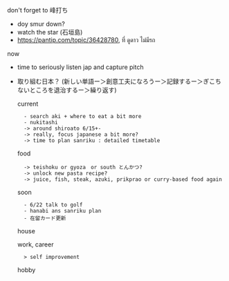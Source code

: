don't forget to 峰打ち
- doy smur down?
- watch the star (石垣島)
- https://pantip.com/topic/36428780, ที่ ดูดาว ไม่มีรถ

now
- time to seriously listen jap and capture pitch 
- 取り組む日本？ (新しい単語ー＞創意工夫になろうー＞記録するー＞ぎこちないところを退治するー＞繰り返す)

	current

		- search aki + where to eat a bit more
		- nukitashi
		-> around shiroato 6/15+-
		-> really, focus japanese a bit more?
		-> time to plan sanriku : detailed timetable
		
		
	food
		
		-> teishoku or gyoza　or south とんかつ?
		-> unlock new pasta recipe?
		-> juice, fish, steak, azuki, prikprao or curry-based food again
		
	soon
		
		- 6/22 talk to golf
		- hanabi ans sanriku plan
		- 在留カード更新
	house
	
	work, career
	
		> self improvement
		
	hobby
			

			
		
